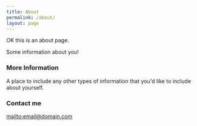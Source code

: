 ```yaml
---
title: About
permalink: /about/
layout: page
---
```

OK this is an about page.



Some information about you!

### More Information

A place to include any other types of information that you'd like to include about yourself.

### Contact me

<mailto:email@domain.com>
